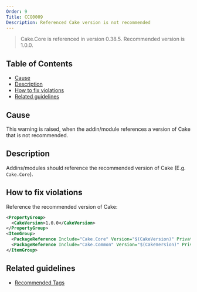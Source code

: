```yaml
---
Order: 9
Title: CCG0009
Description: Referenced Cake version is not recommended
---
```


 > Cake.Core is referenced in version 0.38.5. Recommended version is 1.0.0.

<!-- START doctoc generated TOC please keep comment here to allow auto update -->
<!-- DON'T EDIT THIS SECTION, INSTEAD RE-RUN doctoc TO UPDATE -->
## Table of Contents

- [Cause](#cause)
- [Description](#description)
- [How to fix violations](#how-to-fix-violations)
- [Related guidelines](#related-guidelines)

<!-- END doctoc generated TOC please keep comment here to allow auto update -->

## Cause

This warning is raised, when the addin/module references a version of Cake that is not recommended.

## Description

Addins/modules should reference the recommended version of Cake (E.g. `Cake.Core`).

## How to fix violations

Reference the recommended version of Cake:

```xml
<PropertyGroup>
  <CakeVersion>1.0.0</CakeVersion>
</PropertyGroup>
<ItemGroup>
  <PackageReference Include="Cake.Core" Version="$(CakeVersion)" PrivateAssets="All" />
  <PackageReference Include="Cake.Common" Version="$(CakeVersion)" PrivateAssets="All" />
</ItemGroup>
```

## Related guidelines

* [Recommended Tags](../guidelines/RecommendedCakeVersion)